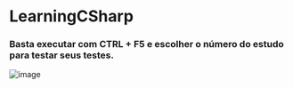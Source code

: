 # LearningCSharp

### Basta executar com CTRL + F5 e escolher o número do estudo para testar seus testes.

![image](https://user-images.githubusercontent.com/72822204/191790467-e1964814-c46a-4130-a55b-be3a8a9e3d22.png)
